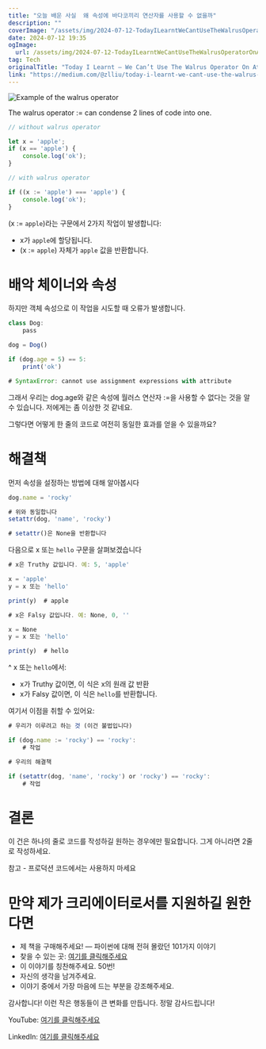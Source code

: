 ```yaml
---
title: "오늘 배운 사실  왜 속성에 바다코끼리 연산자를 사용할 수 없을까"
description: ""
coverImage: "/assets/img/2024-07-12-TodayILearntWeCantUseTheWalrusOperatorOnAttributes_0.png"
date: 2024-07-12 19:35
ogImage: 
  url: /assets/img/2024-07-12-TodayILearntWeCantUseTheWalrusOperatorOnAttributes_0.png
tag: Tech
originalTitle: "Today I Learnt — We Can’t Use The Walrus Operator On Attributes??"
link: "https://medium.com/@zlliu/today-i-learnt-we-cant-use-the-walrus-operator-on-attributes-4ed7af348d66"
---
```




![Example of the walrus operator](/assets/img/2024-07-12-TodayILearntWeCantUseTheWalrusOperatorOnAttributes_0.png)

The walrus operator := can condense 2 lines of code into one.

```js
// without walrus operator

let x = 'apple';
if (x == 'apple') {
    console.log('ok');
}
```

```js
// with walrus operator

if ((x := 'apple') === 'apple') {
    console.log('ok');
}
```


<div class="content-ad"></div>

(x := `apple`)라는 구문에서 2가지 작업이 발생합니다:

- x가 `apple`에 할당됩니다.
- (x := `apple`) 자체가 `apple` 값을 반환합니다.

# 배악 체이너와 속성

하지만 객체 속성으로 이 작업을 시도할 때 오류가 발생합니다.

<div class="content-ad"></div>

```js
class Dog:
    pass

dog = Dog()

if (dog.age = 5) == 5:
    print('ok')

# SyntaxError: cannot use assignment expressions with attribute
```

그래서 우리는 dog.age와 같은 속성에 월러스 연산자 :=을 사용할 수 없다는 것을 알 수 있습니다. 저에게는 좀 이상한 것 같네요.

그렇다면 어떻게 한 줄의 코드로 여전히 동일한 효과를 얻을 수 있을까요?

# 해결책

<div class="content-ad"></div>

먼저 속성을 설정하는 방법에 대해 알아봅시다

```js
dog.name = 'rocky'
```

```js
# 위와 동일합니다
setattr(dog, 'name', 'rocky')

# setattr()은 None을 반환합니다
```

다음으로 x 또는 `hello` 구문을 살펴보겠습니다

<div class="content-ad"></div>

```js
# x은 Truthy 값입니다. 예: 5, 'apple'

x = 'apple'
y = x 또는 'hello'

print(y)  # apple
```

```js
# x은 Falsy 값입니다. 예: None, 0, ''

x = None
y = x 또는 'hello'

print(y)  # hello
```

^ x 또는 `hello`에서:

- x가 Truthy 값이면, 이 식은 x의 원래 값 반환
- x가 Falsy 값이면, 이 식은 `hello`를 반환합니다.

<div class="content-ad"></div>

여기서 이점을 취할 수 있어요:

```js
# 우리가 이루려고 하는 것 (이건 불법입니다)

if (dog.name := 'rocky') == 'rocky':
    # 작업
```

```js
# 우리의 해결책

if (setattr(dog, 'name', 'rocky') or 'rocky') == 'rocky':
    # 작업
```

# 결론

<div class="content-ad"></div>

이 건은 하나의 줄로 코드를 작성하길 원하는 경우에만 필요합니다. 그게 아니라면 2줄로 작성하세요.

참고 - 프로덕션 코드에서는 사용하지 마세요

# 만약 제가 크리에이터로서를 지원하길 원한다면

<div class="content-ad"></div>

- 제 책을 구매해주세요! — 파이썬에 대해 전혀 몰랐던 101가지 이야기
- 찾을 수 있는 곳: [여기를 클릭해주세요](https://payhip.com/b/vywcf)
- 이 이야기를 칭찬해주세요. 50번!
- 자신의 생각을 남겨주세요.
- 이야기 중에서 가장 마음에 드는 부분을 강조해주세요.

감사합니다! 이런 작은 행동들이 큰 변화를 만듭니다. 정말 감사드립니다!

YouTube: [여기를 클릭해주세요](https://www.youtube.com/@zlliu246)

LinkedIn: [여기를 클릭해주세요](https://www.linkedin.com/in/zlliu/)